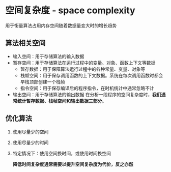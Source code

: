 # 空间复杂度 - space complexity

用于衡量算法占用内存空间随着数据量变大时的增长趋势

## 算法相关空间

- 输入空间：用于存储算法的输入数据
- 暂存空间：用于存储算法在运行过程中的变量、对象、函数上下文等数据
  - 暂存数据：用于保障算法运行过程中的各种常量、变量、对象等
  - 栈帧空间：用于保存调用函数的上下文数据。系统在每次调用函数时都会早栈顶部创建一个栈帧
  - 指令空间：用于保存编译后的程序指令，在时机统计中通常忽略不计
- 输出空间：用于存储算法的输出数据
  在分析一段程序的空间复杂度时，**我们通常统计暂存数据、栈帧空间和输出数据三部分**。

## 优化算法

1. 使用尽量少的空间
2. 使用尽量少的时间
3. 特定情况下：使用空间换时间，或使用时间换空间

   **降低时间复杂度通常需要以提升空间复杂度为代价，反之亦然**
